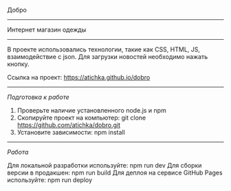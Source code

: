 Добро

---

Интернет магазин одежды

---

В проекте использовались технологии, такие как CSS, HTML, JS, взаимодействие с json.
Для загрузки новостей необходимо нажать кнопку.

Ссылка на проект: https://atichka.github.io/dobro

---

*Подготовка к работе*

1. Проверьте наличие установленного node.js и npm
2. Скопируйте проект на компьютер: git clone https://github.com/atichka/dobro.git
3. Установите зависимости: npm install

---

*Работа*

Для локальной разработки используйте: npm run dev
Для сборки версии в продакшен: npm run build
Для деплоя на сервисе GitHub Pages используйте: npm run deploy
